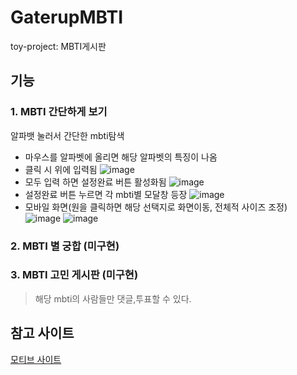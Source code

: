 # GaterupMBTI
toy-project: MBTI게시판

## 기능
### 1. MBTI 간단하게 보기
알파뱃 눌러서 간단한 mbti탐색
- 마우스를 알파벳에 올리면 해당 알파벳의 특징이 나옴
- 클릭 시 위에 입력됨
![image](https://user-images.githubusercontent.com/79118046/150529570-41e45071-266d-4aeb-ae4f-135743761a55.png)
- 모두 입력 하면 설정완료 버튼 활성화됨
![image](https://user-images.githubusercontent.com/79118046/150529861-ace31bf2-36fc-4c2f-bb90-e4a8f737cdc3.png)
- 설정완료 버튼 누르면 각 mbti별 모달창 등장
![image](https://user-images.githubusercontent.com/79118046/150529937-62137fd3-f097-4840-8c47-5c5aa33aab0b.png)
- 모바일 화면(원을 클릭하면 해당 선택지로 화면이동, 전체적 사이즈 조정)<br/>
![image](https://user-images.githubusercontent.com/79118046/150530178-290a0afa-716e-4772-a1ba-ee58dc9d9dc4.png)  ![image](https://user-images.githubusercontent.com/79118046/150530316-6e45640e-5d72-4786-96b7-f833722728f2.png)

### 2. MBTI 별 궁합  (미구현)
### 3. MBTI 고민 게시판 (미구현)
> 해당 mbti의 사람들만 댓글,투표할 수 있다.

## 참고 사이트
[모티브 사이트](https://whdrnr01.tistory.com/765)
